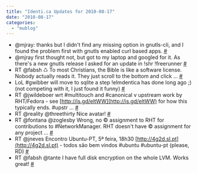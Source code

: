 ```yaml
---
title: "Identi.ca Updates for 2010-08-17"
date: "2010-08-17"
categories: 
  - "mublog"
---
```


- @mjray: thanks but I didn't find any missing option in gnutls-cli, and I found the problem first with gnutls enabled curl based apps. [#](http://identi.ca/notice/46422140)
- @mjray first thought not, but got to my laptop and googled for it. As there's a new gnutls release I asked for an update in !shr !freerunner [#](http://identi.ca/notice/46430643)
- RT @fabsh ♺ To most Christians, the Bible is like a software license. Nobody actually reads it. They just scroll to the bottom and click ... [#](http://identi.ca/notice/46431158)
- LoL #gwibber will move to sqlite a step !elmdentica has done long ago ;) (not competing with it, I just found it funny) [#](http://identi.ca/notice/46442284)
- RT @jwildeboer wrt #multitouch and #canonical v upstream work by RHT/Fedora - see [http://is.gd/eltWW](http://is.gd/eltWW) for how this typically ends. #upstr ... [#](http://identi.ca/notice/46454227)
- RT @reality @threethirty Nice avatar! [#](http://identi.ca/notice/46482726)
- RT @fontana @zoglesby Wrong, no © assignment to RHT for contributions to #NetworkManager. RHT doesn't have © assignment for any project ... [#](http://identi.ca/notice/46494620)
- RT @jneves Encontro Ubuntu-PT, 5ª feira, 18h30 [http://4g2d.sl.pt](http://4g2d.sl.pt) - todos são bem vindos #ubuntu #ubuntu-pt (please, RD) [#](http://identi.ca/notice/46500561)
- RT @fabsh @tante I have full disk encryption on the whole LVM. Works great! [#](http://identi.ca/notice/46503110)
